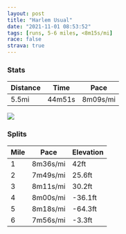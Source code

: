 ```yaml
---
layout: post
title: "Harlem Usual"
date: "2021-11-01 08:53:52"
tags: [runs, 5-6 miles, <8m15s/mi]
race: false
strava: true
---
```


### Stats

| Distance | Time | Pace |
|----------|------|------|
|5.5mi|44m51s|8m09s/mi|

<img src='https://maps.googleapis.com/maps/api/staticmap?maptype=roadmap&path=enc:y`wwFtfsbMR{@Fs@IQWKQMGIIYNwANs@N]Jo@HULOLc@T[La@?EFK@Qh@sAH[@QGSECK@a@WK@WGGBUOmAoAi@QYQYe@e@g@i@e@IMAGLe@B_AMaA?{@T}@@o@FU@?IQ@IDOLQPc@DWHUBUIe@SG_@g@IIEAe@y@I_@KM_@S]KmAcAo@Ow@DSAMQWIGK_@Wi@k@Ya@g@YWIm@CMFk@G_@OKKW@a@Is@eAYE_@]_@w@KEqAi@kAq@A@GXUTYMmA_AaBm@?_@MOa@KUi@MSu@i@k@Uo@AoAi@{ALOYw@Ik@@]HEGK?MKEGAQQ_@GCOAOD_@Ak@QiAJy@VYq@Oq@B_@EMKFSh@@ZIQE_@Q_@@g@AeAHs@n@y@Rw@Rm@\_@?Ea@Sq@QOKKW?KDe@f@aA`@_BRaAHs@@i@Gu@Wi@]k@_Bo@yBmA_@Mi@KcAu@UWWi@e@o@Wg@Oi@Cc@?qAFk@f@sAZmA?s@_@iBa@y@Yg@i@e@[M_@E_A]a@_@m@gA_@gAeA}Bi@S_@Si@K}Aq@[G]BcBfAy@ASB]EaCoB]e@{@cB_@uAa@m@[G}APUAYOiCq@Q?cB]gAq@e@SsAgA_@_@Ys@[e@i@i@c@g@yBiA}@]{@k@_BaBs@_BQo@]uB?s@NoAJ{AMaAU_AS_@aBcAWY]OiAq@oAcA_Ai@a@OwAqA}CwB_@Ug@Qc@c@kAm@_@WgCoAeAMyBHoA_@g@Ck@Fe@J{@t@c@Tg@DqAUc@Q{A}@cByAc@c@k@w@wBeDo@_@i@Cc@Bu@LsA?cAK_Ce@w@c@SWu@}Ag@gBSU_@OQEO?QFSVIb@G|@Bh@Ln@v@zAHf@@n@[j@SPy@NQAOKSQIW{@q@y@{@mAw@w@a@_AU}A@q@i@@GJQN_@RwATg@HKLe@Dg@Ka@JYHm@T_Av@mBBQZs@Nm@z@gCR_AV_@`@CBICIBIFITe@AMUq@Xm@Ni@NYXIVm@Lo@Fs@Po@v@sBR}@Rg@\{APeAn@oANo@^e@Bu@Xg@Rm@Fs@b@eAb@{@Ac@OSQGc@IYMk@K@ENITc@No@H_APw@&key=AIzaSyC1MId7bFpkLXNAaYhBSTb8jLyiSqzbDtM&size=800x800&markers=color:yellow|label:S|40.75549,-73.99547&markers=color:green|label:F|40.79441000000004,-73.94142999999998'>

### Splits

| Mile | Pace | Elevation |
|------|------|-----------|
|1|8m36s/mi|42ft|
|2|7m49s/mi|25.6ft|
|3|8m11s/mi|30.2ft|
|4|8m00s/mi|-36.1ft|
|5|8m18s/mi|-64.3ft|
|6|7m56s/mi|-3.3ft|
